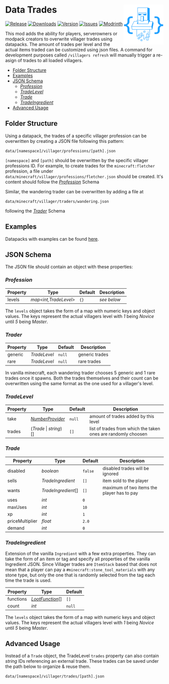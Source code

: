 [ISSUES]: https://github.com/PssbleTrngle/DataTrades/issues

[DOWNLOAD]: https://www.curseforge.com/minecraft/mc-mods/data-trades/files

[CURSEFORGE]: https://www.curseforge.com/minecraft/mc-mods/data-trades

[MODRINTH]: https://modrinth.com/mod/data-trades

# Data Trades <!-- modrinth_exclude.start --> <img src="https://raw.githubusercontent.com/PssbleTrngle/DataTrades/1.19/common/src/main/resources/assets/data_trades/icon.svg" align="right" height="128" />

[![Release](https://img.shields.io/github/v/release/PssbleTrngle/DataTrades?label=Version&sort=semver)][DOWNLOAD]
[![Downloads](https://cf.way2muchnoise.eu/full_890866_downloads.svg)][CURSEFORGE]
[![Version](https://cf.way2muchnoise.eu/versions/890866.svg)][DOWNLOAD]
[![Issues](https://img.shields.io/github/issues/PssbleTrngle/DataTrades?label=Issues)][ISSUES]
[![Modrinth](https://img.shields.io/modrinth/dt/nm1MuVrD?color=green&logo=modrinth&logoColor=green)][MODRINTH]

<!-- modrinth_exclude.end -->

This mod adds the ability for players, serverowners or modpack creators to overwrite villager trades using datapacks.
The amount of trades per level and the actual items traded can be customized using json files.
A command for development purposes called `/villagers refresh` will manually trigger a re-asign of trades to all loaded villagers.

<!-- modrinth_exclude.start -->

* [Folder Structure](#folder-structure)
* [Examples](#examples)
* [JSON Schema](#json-schema)
    + [*Profession*](#profession)
    + [*TradeLevel*](#tradelevel)
    + [*Trade*](#trade)
    + [*TradeIngredient*](#tradeingredient)
* [Advanced Usage](#advanced-usage)

<!-- modrinth_exclude.end -->
## Folder Structure

Using a datapack, the trades of a specific villager profession can be overwritten by creating a JSON file following this
pattern:

```
data/[namespace]/villager/professions/[path].json
```

`[namespace]` and `[path]` should be overwritten by the specific villager professions ID.
For example, to create trades for the `minecraft:fletcher` profession,
a file under `data/minecraft/villager/professions/fletcher.json` should be created.
It's content should follow the [*Profession*](#profession) Schema

Similar, the wandering trader can be overwritten by adding a file at
```
data/minecraft/villager/traders/wandering.json
```
following the [*Trader*](#trader) Schema

## Examples

Datapacks with examples can be found [here](https://github.com/PssbleTrngle/DataTrades/tree/1.19/datapacks).

## JSON Schema

The JSON file should contain an object with these properties:

### *Profession*

| Property | Type                  | Default | Description                |
|----------|-----------------------|---------|----------------------------|
| levels   | *map<int,TradeLevel>* | `{}`    | *see below*                |

The `levels` object takes the form of a map with numeric keys and object values.
The keys represent the actual villagers level with *1* being *Novice* until *5* being *Master*.

### *Trader*

| Property | Type         | Default | Description    |
|----------|--------------|---------|----------------|
| generic  | *TradeLevel* | `null`  | generic trades |
| rare     | *TradeLevel* | `null`  | rare trades    |

In vanilla minecraft, each wandering trader chooses 5 generic and 1 rare trades once it spawns.
Both the trades themselves and their count can be overwritten using the same format as the one used for a villager's level.

### *TradeLevel*

| Property | Type                                                                                  | Default | Description                                                   |
|----------|---------------------------------------------------------------------------------------|---------|---------------------------------------------------------------|
| take     | *[NumberProvider](https://minecraft.wiki/w/Loot_table#Number_provider)* | `null`  | amount of trades added by this level                          |
| trades   | (*Trade* \| *string*)[]                                                               | `[]`    | list of trades from which the taken ones are randomly choosen |

### *Trade*

| Property        | Type                | Default | Description                                |
|-----------------|---------------------|---------|--------------------------------------------|
| disabled        | *boolean*           | `false` | disabled trades will be ignored            |
| sells           | *TradeIngredient*   | `[]`    | item sold to the player                    |
| wants           | *TradeIngredient*[] | `[]`    | maximum of two items the player has to pay |
| uses            | *int*               | `0`     |                                            |
| maxUses         | *int*               | `10`    |                                            |
| xp              | *int*               | `1`     |                                            |
| priceMultiplier | *float*             | `2.0`   |                                            |
| demand          | *int*               | `0`     |                                            |

### *TradeIngredient*

Extension of the vanilla `Ingredient` with a few extra properties.
They can take the form of an item or tag and specify all properties of the vanilla Ingredient JSON.
Since Villager trades are `ItemStack` based that does not mean that a player can pay a `#minecraft:stone_tool_materials`
with any stone type, but only the one that is randomly selected from the tag each time the trade is used.

| Property  | Type                                                                | Default |
|-----------|---------------------------------------------------------------------|---------|
| functions | *[LootFunction](https://minecraft.wiki/w/Item_modifier)*[] | `[]`    |
| count     | *int*                                                               | `null`  |

The `levels` object takes the form of a map with numeric keys and object values.
The keys represent the actual villagers level with *1* being *Novice* until *5* being *Master*.

## Advanced Usage

Instead of a `Trade` object, the TradeLevel `trades` property can also contain *string* IDs referencing an external
trade.
These trades can be saved under the path below to organize & reuse them.

```
data/[namespace]/villager/trades/[path].json
```
